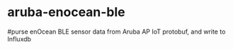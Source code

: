 # aruba-enocean-ble
#purse enOcean BLE sensor data from Aruba AP IoT protobuf, and write to Influxdb
